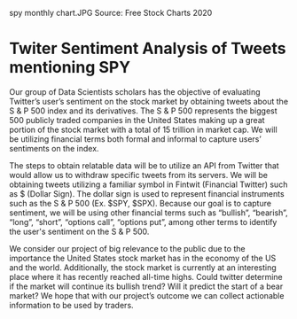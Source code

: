 spy monthly chart.JPG
Source: Free Stock Charts 2020
# Twiter Sentiment Analysis of Tweets mentioning SPY 

Our group of Data Scientists scholars has the objective of evaluating Twitter’s user’s sentiment on the stock market by obtaining tweets about the S & P 500 index and its derivatives. The S & P 500 represents the biggest 500 publicly traded companies in the United States making up a great portion of the stock market with a total of 15 trillion in market cap. We will be utilizing financial terms both formal and informal to capture users’ sentiments on the index.

The steps to obtain relatable data will be to utilize an API from Twitter that would allow us to withdraw specific tweets from its servers. We will be obtaining tweets utilizing a familiar symbol in Fintwit (Financial Twitter) such as $ (Dollar Sign). The dollar sign is used to represent financial instruments such as the S & P 500 (Ex. $SPY, $SPX). Because our goal is to capture sentiment, we will be using other financial terms such as “bullish”, “bearish”, “long”, “short”, “options call”, “options put”, among other terms to identify the user's sentiment on the S & P 500.

We consider our project of big relevance to the public due to the importance the United States stock market has in the economy of the US and the world. Additionally, the stock market is currently at an interesting place where it has recently reached all-time highs. Could twitter determine if the market will continue its bullish trend? Will it predict the start of a bear market? We hope that with our project’s outcome we can collect actionable information to be used by traders.
